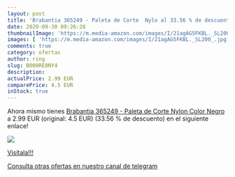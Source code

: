 ```yaml
---
layout: post
title: 'Brabantia 365249 - Paleta de Corte  Nylo al 33.56 % de descuento'
date: 2020-09-30 09:26:28
thumbnailImage: 'https://m.media-amazon.com/images/I/21agAG5FKBL._SL200_.jpg'
images: [ 'https://m.media-amazon.com/images/I/21agAG5FKBL._SL200_.jpg' ]
comments: true
category: ofertas
author: ring
slug: B000RE8NY4
description:
actualPrice: 2.99 EUR
comparePrice: 4.5 EUR
inStock: true
---
```


Ahora mismo tienes [Brabantia 365249 - Paleta de Corte  Nylon  Color Negro](https://www.amazon.com/dp/B000RE8NY4/?tag=redken08-20) a 2.99 EUR (original: 4.5 EUR) (33.56 %  de descuento) en el siguiente enlace!

[![](https://m.media-amazon.com/images/I/21agAG5FKBL._SL200_.jpg)](https://www.amazon.com/dp/B000RE8NY4/?tag=redken08-20)

[Visítala!!!](https://www.amazon.com/dp/B000RE8NY4/?tag=redken08-20)

[Consulta otras ofertas en nuestro canal de telegram](https://t.me/s/ofertas25)
